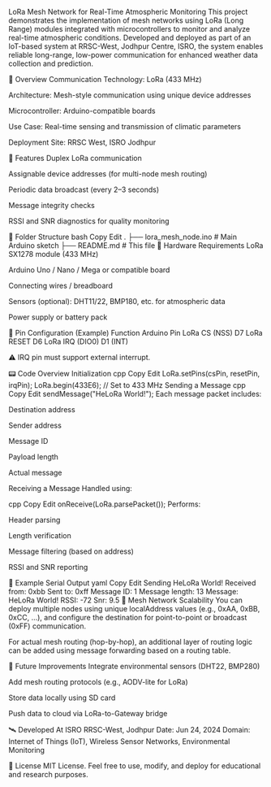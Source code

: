 LoRa Mesh Network for Real-Time Atmospheric Monitoring
This project demonstrates the implementation of mesh networks using LoRa (Long Range) modules integrated with microcontrollers to monitor and analyze real-time atmospheric conditions. Developed and deployed as part of an IoT-based system at RRSC-West, Jodhpur Centre, ISRO, the system enables reliable long-range, low-power communication for enhanced weather data collection and prediction.

📡 Overview
Communication Technology: LoRa (433 MHz)

Architecture: Mesh-style communication using unique device addresses

Microcontroller: Arduino-compatible boards

Use Case: Real-time sensing and transmission of climatic parameters

Deployment Site: RRSC West, ISRO Jodhpur

🚀 Features
Duplex LoRa communication

Assignable device addresses (for multi-node mesh routing)

Periodic data broadcast (every 2–3 seconds)

Message integrity checks

RSSI and SNR diagnostics for quality monitoring

📁 Folder Structure
bash
Copy
Edit
.
├── lora_mesh_node.ino      # Main Arduino sketch
├── README.md               # This file
🧰 Hardware Requirements
LoRa SX1278 module (433 MHz)

Arduino Uno / Nano / Mega or compatible board

Connecting wires / breadboard

Sensors (optional): DHT11/22, BMP180, etc. for atmospheric data

Power supply or battery pack

🔧 Pin Configuration (Example)
Function	Arduino Pin
LoRa CS (NSS)	D7
LoRa RESET	D6
LoRa IRQ (DIO0)	D1 (INT)

⚠️ IRQ pin must support external interrupt.

📟 Code Overview
Initialization
cpp
Copy
Edit
LoRa.setPins(csPin, resetPin, irqPin);
LoRa.begin(433E6);  // Set to 433 MHz
Sending a Message
cpp
Copy
Edit
sendMessage("HeLoRa World!");
Each message packet includes:

Destination address

Sender address

Message ID

Payload length

Actual message

Receiving a Message
Handled using:

cpp
Copy
Edit
onReceive(LoRa.parsePacket());
Performs:

Header parsing

Length verification

Message filtering (based on address)

RSSI and SNR reporting

🔄 Example Serial Output
yaml
Copy
Edit
Sending HeLoRa World!
Received from: 0xbb
Sent to: 0xff
Message ID: 1
Message length: 13
Message: HeLoRa World!
RSSI: -72
Snr: 9.5
📡 Mesh Network Scalability
You can deploy multiple nodes using unique localAddress values (e.g., 0xAA, 0xBB, 0xCC, ...), and configure the destination for point-to-point or broadcast (0xFF) communication.

For actual mesh routing (hop-by-hop), an additional layer of routing logic can be added using message forwarding based on a routing table.

🧪 Future Improvements
Integrate environmental sensors (DHT22, BMP280)

Add mesh routing protocols (e.g., AODV-lite for LoRa)

Store data locally using SD card

Push data to cloud via LoRa-to-Gateway bridge

🛰️ Developed At
ISRO RRSC-West, Jodhpur
Date: Jun 24, 2024
Domain: Internet of Things (IoT), Wireless Sensor Networks, Environmental Monitoring

📜 License
MIT License. Feel free to use, modify, and deploy for educational and research purposes.

